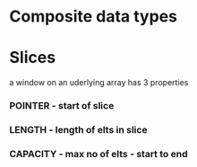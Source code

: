 # Composite data types

# Slices

a window on an uderlying array
has 3 properties

### POINTER - start of slice

### LENGTH - length of elts in slice

### CAPACITY - max no of elts - start to end
